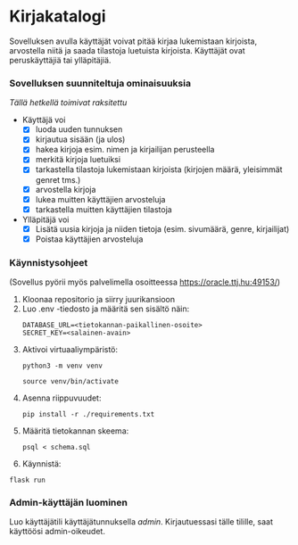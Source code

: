# Kirjakatalogi

Sovelluksen avulla käyttäjät voivat pitää kirjaa lukemistaan kirjoista, arvostella niitä ja saada tilastoja luetuista kirjoista. Käyttäjät ovat peruskäyttäjiä tai ylläpitäjiä.

### Sovelluksen suunniteltuja ominaisuuksia
_Tällä hetkellä toimivat raksitettu_
+ Käyttäjä voi
  + [X] luoda uuden tunnuksen
  + [X] kirjautua sisään (ja ulos)
  + [X] hakea kirjoja esim. nimen ja kirjailijan perusteella
  + [X] merkitä kirjoja luetuiksi
  + [X] tarkastella tilastoja lukemistaan kirjoista (kirjojen määrä, yleisimmät genret tms.)
  + [X] arvostella kirjoja
  + [X] lukea muitten käyttäjien arvosteluja
  + [X] tarkastella muitten käyttäjien tilastoja
+ Ylläpitäjä voi
  + [X] Lisätä uusia kirjoja ja niiden tietoja (esim. sivumäärä, genre, kirjailijat)
  + [X] Poistaa käyttäjien arvosteluja

### Käynnistysohjeet

(Sovellus pyörii myös palvelimella osoitteessa https://oracle.ttj.hu:49153/)
1. Kloonaa repositorio ja siirry juurikansioon
2. Luo .env -tiedosto ja määritä sen sisältö näin:  
   ```
   DATABASE_URL=<tietokannan-paikallinen-osoite>  
   SECRET_KEY=<salainen-avain>
   ```
4. Aktivoi virtuaaliympäristö:  
   ```
   python3 -m venv venv
   ```
   ```
   source venv/bin/activate
   ``` 
6. Asenna riippuvuudet:
   ```
   pip install -r ./requirements.txt
   ```
8. Määritä tietokannan skeema:
   ```
   psql < schema.sql
   ```
10. Käynnistä:  
   ```
   flask run
   ```

### Admin-käyttäjän luominen
Luo käyttäjätili käyttäjätunnuksella *admin*. Kirjautuessasi tälle tilille, saat käyttöösi admin-oikeudet.
